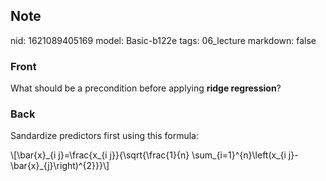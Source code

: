 ## Note
nid: 1621089405169
model: Basic-b122e
tags: 06_lecture
markdown: false

### Front
What should be a precondition before applying <b>ridge
regression</b>?

### Back
Sandardize predictors first using this formula:
<div>
  \[\bar{x}_{i j}=\frac{x_{i j}}{\sqrt{\frac{1}{n}
  \sum_{i=1}^{n}\left(x_{i j}-\bar{x}_{j}\right)^{2}}}\]
</div>
